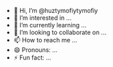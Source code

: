 - 👋 Hi, I’m @huztymofiytymofiy
- 👀 I’m interested in ...
- 🌱 I’m currently learning ...
- 💞️ I’m looking to collaborate on ...
- 📫 How to reach me ...
- 😄 Pronouns: ...
- ⚡ Fun fact: ...

<!---
huztymofiytymofiy/huztymofiytymofiy is a ✨ special ✨ repository because its `README.md` (this file) appears on your GitHub profile.
You can click the Preview link to take a look at your changes.
--->
